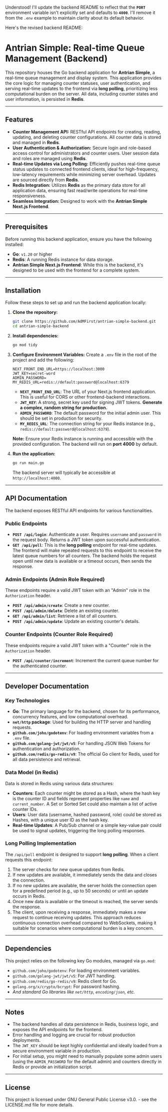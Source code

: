 Understood\! I'll update the backend README to reflect that the **`PORT`** environment variable isn't explicitly set and defaults to **`4000`**. I'll remove it from the `.env` example to maintain clarity about its default behavior.

Here's the revised backend README:

# Antrian Simple: Real-time Queue Management (Backend)

This repository houses the Go backend application for **Antrian Simple**, a real-time queue management and display system. This application provides the core logic for managing counter statuses, user authentication, and serving real-time updates to the frontend via **long polling**, prioritizing less computational burden on the server. All data, including counter states and user information, is persisted in **Redis**.

-----

## Features

  - **Counter Management API:** RESTful API endpoints for creating, reading, updating, and deleting counter configurations. All counter data is stored and managed in **Redis**.
  - **User Authentication & Authorization:** Secure login and role-based access control for administrators and counter users. User session data and roles are managed using **Redis**.
  - **Real-time Updates via Long Polling:** Efficiently pushes real-time queue status updates to connected frontend clients, ideal for high-frequency, low-latency requirements while minimizing server overhead. Updates are sourced directly from **Redis**.
  - **Redis Integration:** Utilizes **Redis** as the primary data store for all application data, ensuring fast read/write operations for real-time responsiveness.
  - **Seamless Integration:** Designed to work with the **Antrian Simple Next.js Frontend**.

-----

## Prerequisites

Before running this backend application, ensure you have the following installed:

  - **Go**: `v1.20` or higher
  - **Redis**: A running Redis instance for data storage.
  - **Antrian Simple Next.js Frontend**: While this is the backend, it's designed to be used with the frontend for a complete system.

-----

## Installation

Follow these steps to set up and run the backend application locally:

1.  **Clone the repository:**

    ```bash
    git clone https://github.com/AdMFirst/antrian-simple-backend.git
    cd antrian-simple-backend
    ```

2.  **Install dependencies:**

    ```bash
    go mod tidy
    ```

3.  **Configure Environment Variables:**
    Create a `.env` file in the root of the project and add the following:

    ```
    NEXT_FRONT_END_URL=https://localhost:3000
    JWT_KEY=secret-word
    ADMIN_PASSWORD=
    MY_REDIS_URL=redis://default:password@localhost:6379
    ```

      - **`NEXT_FRONT_END_URL`**: The URL of your Next.js frontend application. This is useful for CORS or other frontend-backend interactions.
      - **`JWT_KEY`**: A strong, secret key used for signing JWT tokens. **Generate a complex, random string for production.**
      - **`ADMIN_PASSWORD`**: The default password for the initial admin user. This should be set in production for security.
      - **`MY_REDIS_URL`**: The connection string for your Redis instance (e.g., `redis://default:password@localhost:6379`).

    **Note:** Ensure your Redis instance is running and accessible with the provided configuration. The backend will run on **port 4000** by default.

4.  **Run the application:**

    ```bash
    go run main.go
    ```

    The backend server will typically be accessible at `http://localhost:4000`.

-----

## API Documentation

The backend exposes RESTful API endpoints for various functionalities.

### Public Endpoints

  - **`POST /api/login`**: Authenticate a user. Requires `username` and `password` in the request body. Returns a JWT token upon successful authentication.
  - **`GET /api/poll`**: This is the **long polling** endpoint for real-time updates. The frontend will make repeated requests to this endpoint to receive the latest queue numbers for all counters. The backend holds the request open until new data is available or a timeout occurs, then sends the response.

### Admin Endpoints (Admin Role Required)

These endpoints require a valid JWT token with an "Admin" role in the `Authorization` header.

  - **`POST /api/admin/create`**: Create a new counter.
  - **`POST /api/admin/delete`**: Delete an existing counter.
  - **`GET /api/admin/list`**: Retrieve a list of all counters.
  - **`POST /api/admin/update`**: Update an existing counter's details.

### Counter Endpoints (Counter Role Required)

These endpoints require a valid JWT token with a "Counter" role in the `Authorization` header.

  - **`POST /api/counter/increment`**: Increment the current queue number for the authenticated counter.

-----

## Developer Documentation

### Key Technologies

  - **Go**: The primary language for the backend, chosen for its performance, concurrency features, and low computational overhead.
  - **`net/http` package**: Used for building the HTTP server and handling requests.
  - **`github.com/joho/godotenv`**: For loading environment variables from a `.env` file.
  - **`github.com/golang-jwt/jwt/v5`**: For handling JSON Web Tokens for authentication and authorization.
  - **`github.com/redis/go-redis/v9`**: The official Go client for Redis, used for all data persistence and retrieval.

### Data Model (in Redis)

Data is stored in Redis using various data structures:

  - **Counters**: Each counter might be stored as a Hash, where the hash key is the counter ID and fields represent properties like `name` and `current_number`. A Set or Sorted Set could also maintain a list of active counter IDs.
  - **Users**: User data (username, hashed password, role) could be stored as Hashes, with a unique user ID as the hash key.
  - **Real-time Updates**: A Pub/Sub channel or a simple key-value pair could be used to signal updates, triggering the long polling responses.

### Long Polling Implementation

The `/api/poll` endpoint is designed to support **long polling**. When a client requests this endpoint:

1.  The server checks for new queue updates from Redis.
2.  If new updates are available, it immediately sends the data and closes the connection.
3.  If no new updates are available, the server holds the connection open for a predefined period (e.g., up to 50 seconds) or until an update occurs in Redis.
4.  Once new data is available or the timeout is reached, the server sends the response.
5.  The client, upon receiving a response, immediately makes a new request to continue receiving updates.
    This approach reduces continuous connection overhead compared to WebSockets, making it suitable for scenarios where computational burden is a key concern.

-----

## Dependencies

This project relies on the following key Go modules, managed via `go.mod`:

  - `github.com/joho/godotenv`: For loading environment variables.
  - `github.com/golang-jwt/jwt/v5`: For JWT handling.
  - `github.com/redis/go-redis/v9`: Redis client for Go.
  - `golang.org/x/crypto/bcrypt`: For password hashing.
  - *And standard Go libraries like `net/http`, `encoding/json`, etc.*

-----

## Notes

  - The backend handles all data persistence in Redis, business logic, and exposes the API endpoints for the frontend.
  - Error handling and logging are crucial for robust production deployments.
  - The `JWT_KEY` should be kept highly confidential and ideally loaded from a secure environment variable in production.
  - For initial setup, you might need to manually populate some admin users (using the `ADMIN_PASSWORD` for the default admin) and counters directly in Redis or provide an initialization script.

-----

## License

This project is licensed under GNU General Public License v3.0. - see the LICENSE.md file for more details.

